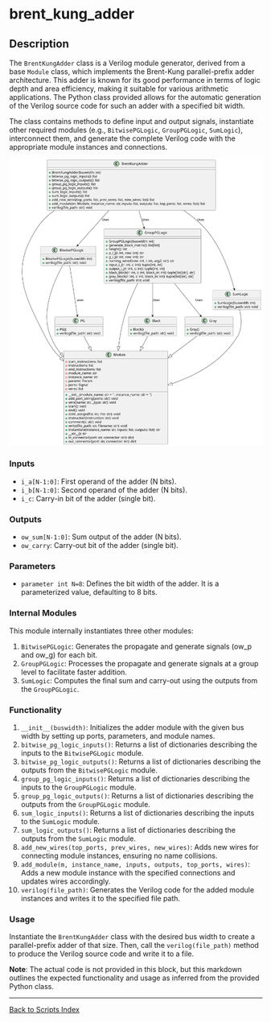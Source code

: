 # brent_kung_adder

## Description

The `BrentKungAdder` class is a Verilog module generator, derived from a base `Module` class, which implements the Brent-Kung parallel-prefix adder architecture. This adder is known for its good performance in terms of logic depth and area efficiency, making it suitable for various arithmetic applications. The Python class provided allows for the automatic generation of the Verilog source code for such an adder with a specified bit width.

The class contains methods to define input and output signals, instantiate other required modules (e.g., `BitwisePGLogic`, `GroupPGLogic`, `SumLogic`), interconnect them, and generate the complete Verilog code with the appropriate module instances and connections.

![Brent Kung UML](../../images_scripts_uml/Adder_Brent_Kung_Diagram.svg)

### Inputs

- `i_a[N-1:0]`: First operand of the adder (N bits).
- `i_b[N-1:0]`: Second operand of the adder (N bits).
- `i_c`: Carry-in bit of the adder (single bit).

### Outputs

- `ow_sum[N-1:0]`: Sum output of the adder (N bits).
- `ow_carry`: Carry-out bit of the adder (single bit).

### Parameters

- `parameter int N=8`: Defines the bit width of the adder. It is a parameterized value, defaulting to 8 bits.

### Internal Modules

This module internally instantiates three other modules:

1. `BitwisePGLogic`: Generates the propagate and generate signals (ow_p and ow_g) for each bit.
2. `GroupPGLogic`: Processes the propagate and generate signals at a group level to facilitate faster addition.
3. `SumLogic`: Computes the final sum and carry-out using the outputs from the `GroupPGLogic`.

### Functionality

1. `__init__(buswidth)`: Initializes the adder module with the given bus width by setting up ports, parameters, and module names.
2. `bitwise_pg_logic_inputs()`: Returns a list of dictionaries describing the inputs to the `BitwisePGLogic` module.
3. `bitwise_pg_logic_outputs()`: Returns a list of dictionaries describing the outputs from the `BitwisePGLogic` module.
4. `group_pg_logic_inputs()`: Returns a list of dictionaries describing the inputs to the `GroupPGLogic` module.
5. `group_pg_logic_outputs()`: Returns a list of dictionaries describing the outputs from the `GroupPGLogic` module.
6. `sum_logic_inputs()`: Returns a list of dictionaries describing the inputs to the `SumLogic` module.
7. `sum_logic_outputs()`: Returns a list of dictionaries describing the outputs from the `SumLogic` module.
8. `add_new_wires(top_ports, prev_wires, new_wires)`: Adds new wires for connecting module instances, ensuring no name collisions.
9. `add_module(m, instance_name, inputs, outputs, top_ports, wires)`: Adds a new module instance with the specified connections and updates wires accordingly.
10. `verilog(file_path)`: Generates the Verilog code for the added module instances and writes it to the specified file path.

### Usage

Instantiate the `BrentKungAdder` class with the desired bus width to create a parallel-prefix adder of that size. Then, call the `verilog(file_path)` method to produce the Verilog source code and write it to a file.

**Note**: The actual code is not provided in this block, but this markdown outlines the expected functionality and usage as inferred from the provided Python class.

---

[Back to Scripts Index](index.md)
